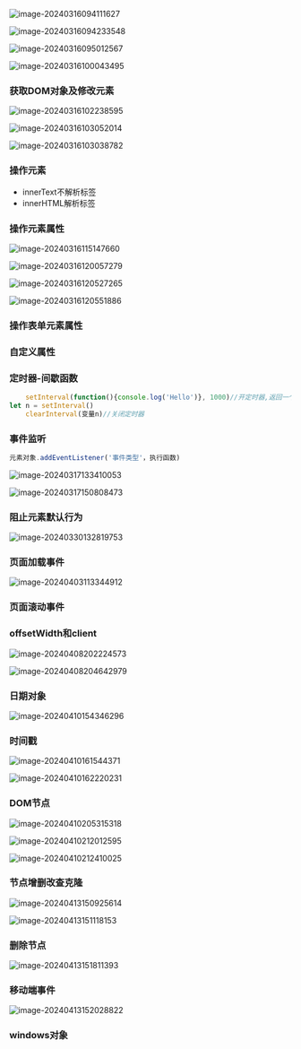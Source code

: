 ![image-20240316094111627](https://raw.githubusercontent.com/iooiAsrr/picture/main/Typora/202403160941670.png)

![image-20240316094233548](https://raw.githubusercontent.com/iooiAsrr/picture/main/Typora/202403160942590.png)

![image-20240316095012567](https://raw.githubusercontent.com/iooiAsrr/picture/main/Typora/202403160950614.png)

![image-20240316100043495](https://raw.githubusercontent.com/iooiAsrr/picture/main/Typora/202403161000536.png)

### 获取DOM对象及修改元素

![image-20240316102238595](https://raw.githubusercontent.com/iooiAsrr/picture/main/Typora/202403161022638.png)

![image-20240316103052014](https://raw.githubusercontent.com/iooiAsrr/picture/main/Typora/202403161030057.png)

![image-20240316103038782](https://raw.githubusercontent.com/iooiAsrr/picture/main/Typora/202403161030820.png)

### 操作元素

- innerText不解析标签
- innerHTML解析标签

### 操作元素属性

![image-20240316115147660](https://raw.githubusercontent.com/iooiAsrr/picture/main/Typora/202403161151700.png)

![image-20240316120057279](https://raw.githubusercontent.com/iooiAsrr/picture/main/Typora/202403161200316.png)

![image-20240316120527265](https://raw.githubusercontent.com/iooiAsrr/picture/main/Typora/202403161205303.png)

![image-20240316120551886](https://raw.githubusercontent.com/iooiAsrr/picture/main/Typora/202403161205922.png)









### 操作表单元素属性



### 自定义属性





### 定时器-间歇函数

```javascript
    setInterval(function(){console.log('Hello')}, 1000)//开定时器,返回一个计时器id
let n = setInterval()
	clearInterval(变量n)//关闭定时器

```





### 事件监听

```js
元素对象.addEventListener('事件类型'，执行函数)
```

![image-20240317133410053](https://raw.githubusercontent.com/iooiAsrr/picture/main/Typora/202403171334149.png)



![image-20240317150808473](https://raw.githubusercontent.com/iooiAsrr/picture/main/Typora/202403171508530.png)



### 阻止元素默认行为

![image-20240330132819753](https://raw.githubusercontent.com/iooiAsrr/picture/main/Typora/202403301328838.png)

### 页面加载事件

![image-20240403113344912](https://raw.githubusercontent.com/iooiAsrr/picture/main/Typora/202404031133017.png)

### 页面滚动事件





### offsetWidth和client

![image-20240408202224573](https://raw.githubusercontent.com/iooiAsrr/picture/main/Typora/202404082022656.png)

![image-20240408204642979](https://raw.githubusercontent.com/iooiAsrr/picture/main/Typora/202404082046030.png)

### 日期对象

![image-20240410154346296](https://raw.githubusercontent.com/iooiAsrr/picture/main/Typora/202404101543407.png)



### 时间戳

![image-20240410161544371](https://raw.githubusercontent.com/iooiAsrr/picture/main/Typora/202404101615416.png)

![image-20240410162220231](https://raw.githubusercontent.com/iooiAsrr/picture/main/Typora/202404101622375.png)

### DOM节点

![image-20240410205315318](https://raw.githubusercontent.com/iooiAsrr/picture/main/Typora/202404102053475.png)

![image-20240410212012595](https://raw.githubusercontent.com/iooiAsrr/picture/main/Typora/202404102120642.png)

![image-20240410212410025](https://raw.githubusercontent.com/iooiAsrr/picture/main/Typora/202404102124062.png)

### 节点增删改查克隆

![image-20240413150925614](https://raw.githubusercontent.com/iooiAsrr/picture/main/Typora/202404131509725.png)

![image-20240413151118153](https://raw.githubusercontent.com/iooiAsrr/picture/main/Typora/202404131511209.png)

### 删除节点

![image-20240413151811393](https://raw.githubusercontent.com/iooiAsrr/picture/main/Typora/202404131518440.png)

### 移动端事件

![image-20240413152028822](https://raw.githubusercontent.com/iooiAsrr/picture/main/Typora/202404131520861.png)



### windows对象















